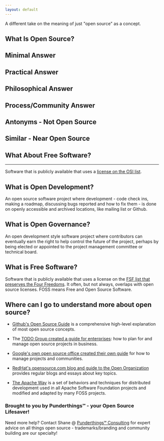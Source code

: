 ```yaml
---
layout: default
---
```


A different take on the meaning of just "open source" as a concept.

## What Is Open Source?

## Minimal Answer

## Practical Answer

## Philosophical Answer

## Process/Community Answer

## Antonyms - Not Open Source

## Similar - Near Open Source

## What About Free Software?

----

Software that is publicly available that uses a [license on the OSI list](https://opensource.org/licenses/alphabetical).

## What is Open Development?

An open source software project where development - code check ins, making a roadmap, discussing bugs reported and how to fix them - is done on openly accessible and archived locations, like mailing list or Github.

## What is Open Governance?

An open development style software project where contributors can eventually earn the right to help control the future of the project, perhaps by being elected or appointed to the project management committee or technical board.

## What is Free Software?

Software that is publicly available that uses a license on the [FSF list that preserves the Four Freedoms](https://www.gnu.org/philosophy/free-sw.en.html).  It often, but not always, overlaps with open source licenses.  FOSS means Free and Open Source Software.

## Where can I go to understand more about open source?

- [Github's Open Source Guide](https://opensource.guide/) is a comprehensive high-level explanation of most open source concepts.

- The [TODO Group created a guide for enterprises](https://todogroup.org/guides/): how to plan for and manage open source projects in business.

- [Google's own open source office created their own guide](https://opensource.google.com/?authuser=0) for how to manage projects and communities.

- [RedHat's opensource.com blog and guide to the Open Organization](https://opensource.com/) provides regular blogs and essays about key topics.

- [The Apache Way](http://theapacheway.com) is a set of behaviors and techniques for distributed development used in all Apache Software Foundation projects and modified and adapted by many FOSS projects.

### Brought to you by Punderthings℠ - your Open Source Lifesaver!

Need more help?  Contact Shane @ [Punderthings℠ Consulting](http://punderthings.com) for expert advice on all things open source - trademarks/branding and community building are our specialty!